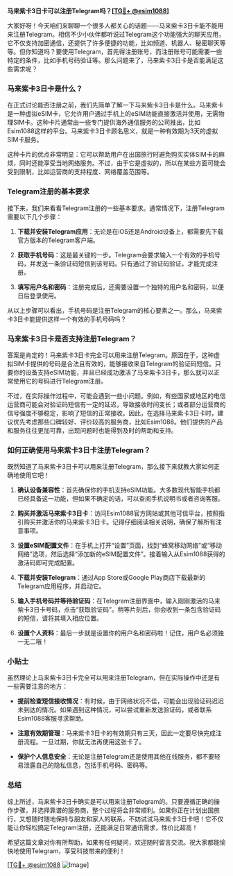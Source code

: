 **马来紫卡3日卡可以注册Telegram吗？[[TG💪+ @esim1088](https://t.me/s/esim1088)]**

大家好呀！今天咱们来聊聊一个很多人都关心的话题——马来紫卡3日卡能不能用来注册Telegram。相信不少小伙伴都听说过Telegram这个功能强大的聊天应用，它不仅支持加密通信，还提供了许多便捷的功能，比如频道、机器人、秘密聊天等等。但你知道吗？要使用Telegram，首先得注册账号，而注册账号可能需要一些特定的条件，比如手机号码验证等。那么问题来了，马来紫卡3日卡是否能满足这些需求呢？

### 马来紫卡3日卡是什么？

在正式讨论能否注册之前，我们先简单了解一下马来紫卡3日卡是什么。马来紫卡是一种虚拟eSIM卡，它允许用户通过手机上的eSIM功能直接激活并使用，无需物理SIM卡。这种卡片通常由一些专门提供海外通信服务的公司推出，比如Esim1088这样的平台。马来紫卡3日卡顾名思义，就是一种有效期为3天的虚拟SIM卡服务。

这种卡片的优点非常明显：它可以帮助用户在出国旅行时避免购买实体SIM卡的麻烦，同时还能享受当地网络服务。不过，由于它是虚拟的，所以在某些方面可能会受到限制，比如运营商的支持程度、网络覆盖范围等。

### Telegram注册的基本要求

接下来，我们来看看Telegram注册的一些基本要求。通常情况下，注册Telegram需要以下几个步骤：

1. **下载并安装Telegram应用**：无论是在iOS还是Android设备上，都需要先下载官方版本的Telegram客户端。
   
2. **获取手机号码**：这是最关键的一步。Telegram会要求输入一个有效的手机号码，并发送一条验证码短信到该号码。只有通过了验证码验证，才能完成注册。

3. **填写用户名和密码**：注册完成后，还需要设置一个独特的用户名和密码，以便日后登录使用。

从以上步骤可以看出，手机号码是注册Telegram的核心要素之一。那么，马来紫卡3日卡能提供这样一个有效的手机号码吗？

### 马来紫卡3日卡是否支持注册Telegram？

答案是肯定的！马来紫卡3日卡完全可以用来注册Telegram。原因在于，这种虚拟SIM卡提供的号码是合法且有效的，能够接收来自Telegram的验证码短信。只要你的设备支持eSIM功能，并且已经成功激活了马来紫卡3日卡，那么就可以正常使用它的号码进行Telegram注册。

不过，在实际操作过程中，可能会遇到一些小问题。例如，有些国家或地区的电信运营商可能会对验证码短信有一定的延迟，导致接收时间变长；或者部分运营商的信号强度不够稳定，影响了短信的正常接收。因此，在选择马来紫卡3日卡时，建议优先考虑那些口碑较好、评价较高的服务商，比如Esim1088。他们提供的产品和服务往往更加可靠，出现问题时也能得到及时的帮助和支持。

### 如何正确使用马来紫卡3日卡注册Telegram？

既然知道了马来紫卡3日卡可以用来注册Telegram，那么接下来就教大家如何正确地使用它吧！

1. **确认设备兼容性**：首先确保你的手机支持eSIM功能。大多数现代智能手机都已经具备这一功能，但如果不确定的话，可以查阅手机说明书或者咨询客服。

2. **购买并激活马来紫卡3日卡**：访问Esim1088官方网站或其他可信平台，按照指引购买并激活你的马来紫卡3日卡。记得仔细阅读相关说明，确保了解所有注意事项。

3. **设置eSIM配置文件**：在手机上打开“设置”页面，找到“蜂窝移动网络”或“移动网络”选项，然后选择“添加新的eSIM配置文件”。接着输入从Esim1088获得的激活码即可完成配置。

4. **下载并安装Telegram**：通过App Store或Google Play商店下载最新的Telegram应用程序，并启动它。

5. **输入手机号码并等待验证码**：在Telegram注册界面中，输入刚刚激活的马来紫卡3日卡号码，点击“获取验证码”。稍等片刻后，你会收到一条包含验证码的短信，请将其填入相应位置。

6. **设置个人资料**：最后一步就是设置你的用户名和密码啦！记住，用户名必须独一无二哦！

### 小贴士

虽然理论上马来紫卡3日卡完全可以用来注册Telegram，但在实际操作中还是有一些需要注意的地方：

- **提前检查短信接收情况**：有时候，由于网络状况不佳，可能会出现验证码迟迟未到达的情况。如果遇到这种情况，可以尝试重新发送验证码，或者联系Esim1088客服寻求帮助。
  
- **注意有效期管理**：马来紫卡3日卡的有效期只有三天，因此一定要尽快完成注册流程。一旦过期，你就无法再使用这张卡了。

- **保护个人信息安全**：无论是注册Telegram还是使用其他在线服务，都不要轻易泄露自己的隐私信息，包括手机号码、密码等。

### 总结

综上所述，马来紫卡3日卡确实是可以用来注册Telegram的。只要遵循正确的操作步骤，并选择靠谱的服务商，整个过程将会非常顺利。如果你正在计划出国旅行，又想随时随地保持与朋友和家人的联系，不妨试试马来紫卡3日卡吧！它不仅能让你轻松搞定Telegram注册，还能满足日常通讯需求，性价比超高！

希望这篇文章对你有所帮助，如果有任何疑问，欢迎随时留言交流。祝大家都能愉快地使用Telegram，享受科技带来的便利！

[[TG💪+ @esim1088](https://t.me/s/esim1088) ![Image](https://i.postimg.cc/4NQfJmqS/Snipaste-2025-05-13-00-14-12.png)]